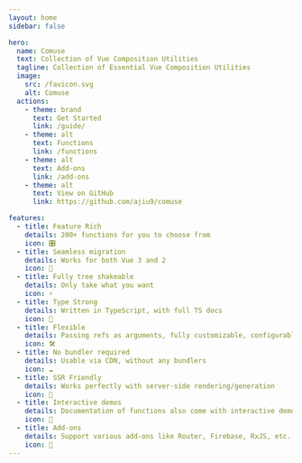 ```yaml
---
layout: home
sidebar: false

hero:
  name: Comuse
  text: Collection of Vue Composition Utilities
  tagline: Collection of Essential Vue Composition Utilities
  image:
    src: /favicon.svg
    alt: Comuse
  actions:
    - theme: brand
      text: Get Started
      link: /guide/
    - theme: alt
      text: Functions
      link: /functions
    - theme: alt
      text: Add-ons
      link: /add-ons
    - theme: alt
      text: View on GitHub
      link: https://github.com/ajiu9/comuse

features:
  - title: Feature Rich
    details: 200+ functions for you to choose from
    icon: 🎛
  - title: Seamless migration
    details: Works for both Vue 3 and 2
    icon: 🚀
  - title: Fully tree shakeable
    details: Only take what you want
    icon: ⚡
  - title: Type Strong
    details: Written in TypeScript, with full TS docs
    icon: 🦾
  - title: Flexible
    details: Passing refs as arguments, fully customizable, configurable event filters and targets
    icon: 🛠
  - title: No bundler required
    details: Usable via CDN, without any bundlers
    icon: ☁️
  - title: SSR Friendly
    details: Works perfectly with server-side rendering/generation
    icon: 🔋
  - title: Interactive demos
    details: Documentation of functions also come with interactive demos!
    icon: 🎪
  - title: Add-ons
    details: Support various add-ons like Router, Firebase, RxJS, etc.
    icon: 🔌
---
```


<Home />
